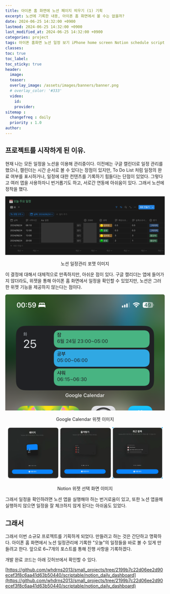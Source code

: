 ```yaml
---
title: 아이폰 홈 화면에 노션 페이지 띄우기 (1) 기획
excerpt: 노션에 기록한 내용, 아이폰 홈 화면에서 볼 수는 없을까?
date: 2024-06-25 14:32:00 +0900
lastmod: 2024-06-25 14:32:00 +0900
last_modified_at: 2024-06-25 14:32:00 +0900
categories: project
tags: 아이폰 홈화면 노션 일정 보기 iPhone home screen Notion schedule scriptable notionapi api
classes: 
toc: true
toc_label: 
toc_sticky: true
header: 
  image: 
  teaser: 
  overlay_image: /assets/images/banners/banner.png
  # overlay_color: '#333'
  video:
    id: 
    provider: 
sitemap : 
  changefreq : daily
  priority : 1.0
author: 
---
```

<!--postNo: 20240625_001-->

## 프로젝트를 시작하게 된 이유. 

현재 나는 모든 일정을 노션을 이용해 관리중이다. 이전에는 구글 캘린더로 일정 관리를 했으나, 캘린더는 시간 순서로 볼 수 있다는 장점이 있지만, To Do List 처럼 일정의 완료 여부를 표시하거나, 일정에 대한 컨텐츠를 기록하기 힘들다는 단점이 있었다. 그렇다고 여러 앱을 사용하자니 번거롭기도 하고, 서로간 연동에 아쉬움이 있다. 그래서 노션에 정착을 했다.  

![](/assets/images/20240625_001_001.png)  
<center>노션 일정관리 포맷 이미지</center>  

이 결정에 대해서 대체적으로 만족하지만, 아쉬운 점이 있다. 구글 캘리더는 앱에 들어가지 않더라도, 위젯을 통해 아이폰 홈 화면에서 일정을 확인할 수 있었지만, 노션은 그러한 위젯 기능을 제공하지 않는다는 점이다.  

![](/assets/images/20240625_001_002.png)  
<center>Google Calendar 위젯 이미지</center>  

![](/assets/images/20240625_001_003.png)  
<center>Notion 위젯 선택 화면 이미지</center>  

그래서 일정을 확인하려면 노션 앱을 실행해야 하는 번거로움이 있고, 또한 노션 앱을해실행하지 않으면 일정을 잘 체크하지 않게 된다는 아쉬움도 있었다.  



## 그래서

그래서 이번 소규모 프로젝트를 기획하게 되었다. 만들려고 하는 것은 간단하고 명확하다. 아이폰 홈 화면에서 노션 일정관리에 기록한 "오늘"의 일정들을 바로 볼 수 있게 만들려고 한다. 앞으로 6~7개의 포스트를 통해 진행 사항을 기록하겠다.  

개발 완료 코드는 아래 깃허브에서 확인할 수 있다.  

[https://github.com/whdrns2013/small_projects/tree/2199b7c22d06ee2d90ecef3f8c6aa41d63b50440/scriptable/notion_daily_dashboard](https://github.com/whdrns2013/small_projects/tree/2199b7c22d06ee2d90ecef3f8c6aa41d63b50440/scriptable/notion_daily_dashboard)
